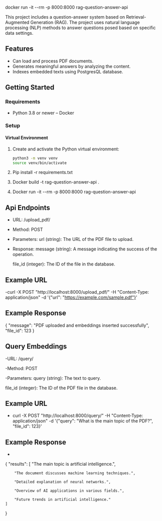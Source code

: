 docker run -it --rm -p 8000:8000 rag-question-answer-api

This project includes a question-answer system based on Retrieval-Augmented Generation (RAG). The project uses natural language processing (NLP) methods to answer questions posed based on specific data settings.

## Features

- Can load and process PDF documents.
- Generates meaningful answers by analyzing the content.
- Indexes embedded texts using PostgresQL database.


## Getting Started

### Requirements

- Python 3.8 or newer
– Docker

### Setup

#### Virtual Environment

1. Create and activate the Python virtual environment:

   ```bash
   python3 -m venv venv
   source venv/bin/activate

2. Pip install -r requirements.txt

3. Docker build -t rag-question-answer-api .

4. Docker run -it --rm -p 8000:8000 rag-question-answer-api


## Api Endpoints

- URL: /upload_pdf/
- Method: POST
- Parameters: url (string): The URL of the PDF file to upload.
- Response: message (string): A message indicating the success of the operation.

  file_id (integer): The ID of the file in the database.

## Example URL

-curl -X POST "http://localhost:8000/upload_pdf/" -H "Content-Type: application/json" -d '{"url": "https://example.com/sample.pdf"}'

## Example Response

{
    "message": "PDF uploaded and embeddings inserted successfully",
    "file_id": 123
}


## Query Embeddings


-URL: /query/

-Method: POST

-Parameters:
query (string): The text to query.

file_id (integer): The ID of the PDF file in the database.

## Example URL

- curl -X POST "http://localhost:8000/query/" -H "Content-Type: application/json" -d '{"query": "What is the main topic of the PDF?", "file_id": 123}'

## Example Response

-
{
   "results": [
        "The main topic is artificial intelligence.",
        
        "The document discusses machine learning techniques.",
        
        "Detailed explanation of neural networks.",
        
        "Overview of AI applications in various fields.",
        
        "Future trends in artificial intelligence."
    ]
}





